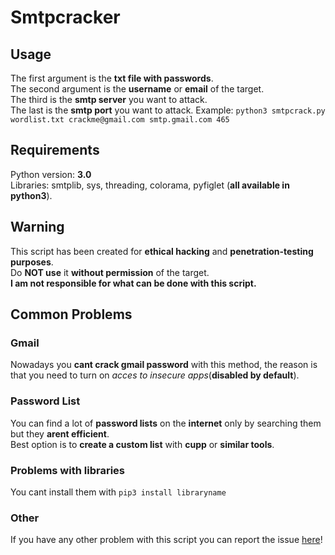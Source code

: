 # Smtpcracker
## Usage
The first argument is the **txt file with passwords**.                                                                                                                   
The second argument is the **username** or **email** of the target.                                                                                                   
The third is the **smtp server** you want to attack.                    
The last is the **smtp port** you want to attack.
Example: ``python3 smtpcrack.py wordlist.txt crackme@gmail.com smtp.gmail.com 465``
## Requirements
Python version: **3.0**                                                                                                                                                                     
Libraries: smtplib, sys, threading, colorama, pyfiglet (**all available in python3**).
## Warning
This script has been created for **ethical hacking** and **penetration-testing purposes**.                                                                  
Do **NOT use** it **without permission** of the target.                                                                                             
**I am not responsible for what can be done with this script.**
## Common Problems
### Gmail
Nowadays you **cant crack gmail password** with this method, the reason is that you need to turn on *acces to insecure apps*(**disabled by default**).
### Password List
You can find a lot of **password lists** on the **internet** only by searching them but they **arent efficient**.                                                                 
Best option is to **create a custom list** with **cupp** or **similar tools**.
### Problems with libraries
You cant install them with ``pip3 install libraryname``
### Other
If you have any other problem with this script you can report the issue [here](https://github.com/Kik449/smtpcracker/issues)!
